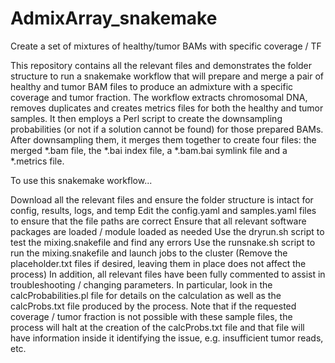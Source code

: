 # AdmixArray_snakemake

Create a set of mixtures of healthy/tumor BAMs with specific coverage / TF

This repository contains all the relevant files and demonstrates the folder structure to run a snakemake workflow that will prepare and merge a pair of healthy and tumor BAM files to produce an admixture with a specific coverage and tumor fraction. The workflow extracts chromosomal DNA, removes duplicates and creates metrics files for both the healthy and tumor samples. It then employs a Perl script to create the downsampling probabilities (or not if a solution cannot be found) for those prepared BAMs. After downsampling them, it merges them together to create four files: the merged *.bam file, the *.bai index file, a *.bam.bai symlink file and a *.metrics file.

To use this snakemake workflow...

Download all the relevant files and ensure the folder structure is intact for config, results, logs, and temp
Edit the config.yaml and samples.yaml files to ensure that the file paths are correct
Ensure that all relevant software packages are loaded / module loaded as needed
Use the dryrun.sh script to test the mixing.snakefile and find any errors
Use the runsnake.sh script to run the mixing.snakefile and launch jobs to the cluster
(Remove the placeholder.txt files if desired, leaving them in place does not affect the process)
In addition, all relevant files have been fully commented to assist in troubleshooting / changing parameters. In particular, look in the calcProbabilities.pl file for details on the calculation as well as the calcProbs.txt file produced by the process. Note that if the requested coverage / tumor fraction is not possible with these sample files, the process will halt at the creation of the calcProbs.txt file and that file will have information inside it identifying the issue, e.g. insufficient tumor reads, etc.
